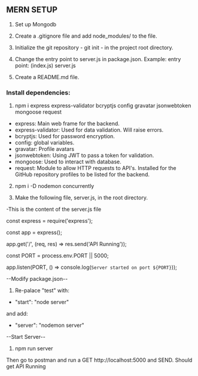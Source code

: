 ## MERN SETUP ##

1. Set up Mongodb

2. Create a .gitignore file and add node_modules/ to the file.

3. Initialize the git repository - git init - in the project root directory.

4. Change the entry point to server.js in package.json. Example: entry point: (index.js) server.js

5. Create a README.md file.

### Install dependencies: ###

1. npm i express express-validator bcryptjs config gravatar jsonwebtoken mongoose request
- express: Main web frame for the backend.
- express-validator: Used for data validation. Will raise errors.
- bcryptjs: Used for password encryption.
- config: global variables.
- gravatar: Profile avatars 
- jsonwebtoken: Using JWT to pass a token for validation.
- mongoose: Used to interact with database. 
- request: Module to allow HTTP requests to API's. Installed for the GitHub repository profiles to be listed for the backend.

2. npm i -D nodemon concurrently

3. Make the following file, server.js, in the root directory.

-This is the content of the server.js file

const express = require('express');

const app = express();

app.get('/', (req, res) => res.send('API Running'));

const PORT = process.env.PORT || 5000;

app.listen(PORT, () => console.log(`Server started on port ${PORT}`));

--Modify package.json--
1. Re-palace "test" with:
- "start": "node server"

and add:
- "server": "nodemon server"

--Start Server--
1. npm run server

Then go to postman and run a GET http://localhost:5000 and SEND.
Should get API Running
